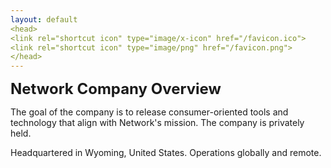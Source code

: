 ```yaml
---
layout: default
<head>
<link rel="shortcut icon" type="image/x-icon" href="/favicon.ico">
<link rel="shortcut icon" type="image/png" href="/favicon.png">
</head>
---
```


<b><font size="5">Network Company Overview</font></b>

The goal of the company is to release consumer-oriented tools and technology that align with Network's mission. The company is privately held.

Headquartered in Wyoming, United States. Operations globally and remote.






